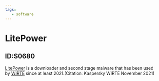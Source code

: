 ```yaml
---
tags:
   - software
---
```

# LitePower
## ID:S0680
[LitePower](/mitre/software/S0680) is a downloader and second stage malware that has been used by [WIRTE](/mitre/groups/G0090) since at least 2021.(Citation: Kaspersky WIRTE November 2021)
